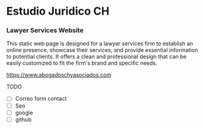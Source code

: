 # Estudio Juridico CH
### Lawyer Services Website

This static web page is designed for a lawyer services firm to establish an online presence, showcase their services, and provide essential information to potential clients. It offers a clean and professional design that can be easily customized to fit the firm's brand and specific needs.

https://www.abogadoschyasociados.com 

TODO 
- [ ] Correo form contact
- [ ] Seo
- [ ] google
- [ ] github